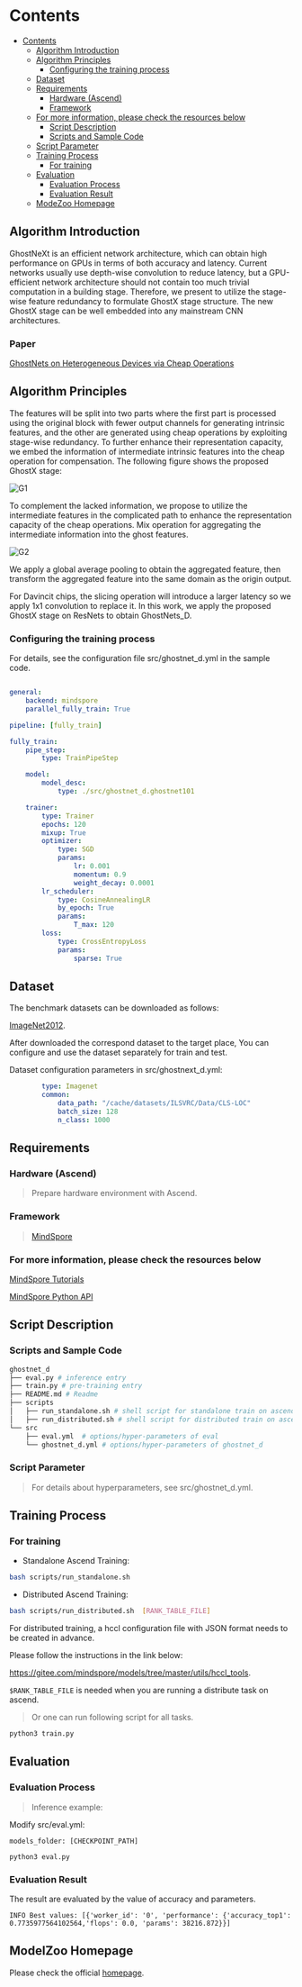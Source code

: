 # Contents

- [Contents](#contents)
    - [Algorithm Introduction](#algorithm-introduction)
    - [Algorithm Principles](#algorithm-principles)
        - [Configuring the training process](#configuring-the-training-process)
    - [Dataset](#dataset)
    - [Requirements](#requirements)
        - [Hardware (Ascend)](#hardware-ascend)
        - [Framework](#framework)
    - [For more information, please check the resources below](#for-more-information-please-check-the-resources-below)
        - [Script Description](#script-description)
        - [Scripts and Sample Code](#scripts-and-sample-code)
    - [Script Parameter](#script-parameter)
    - [Training Process](#training-process)
        - [For training](#for-training)
    - [Evaluation](#evaluation)
        - [Evaluation Process](#evaluation-process)
        - [Evaluation Result](#evaluation-result)
    - [ModeZoo Homepage](#modelzoo-homepage)

## Algorithm Introduction

GhostNeXt is an efficient network architecture, which can obtain high performance on GPUs in terms of both accuracy and latency. Current networks usually use depth-wise convolution to reduce latency, but a GPU-efficient network architecture should not contain too much trivial computation in a building stage. Therefore, we present to utilize the stage-wise feature redundancy to formulate GhostX stage structure. The new GhostX stage can be well embedded into any mainstream CNN architectures.

### Paper

[GhostNets on Heterogeneous Devices via Cheap Operations](https://arxiv.org/pdf/2201.03297.pdf)

## Algorithm Principles

The features will be split into two parts where the first part is processed using the original block with fewer output channels for generating intrinsic features, and the other are generated using cheap operations by exploiting stage-wise redundancy. To further enhance their representation capacity, we embed the information of intermediate intrinsic features into the cheap operation for compensation. The following figure shows the proposed GhostX stage:

![G1](image/ghostnetD_1.png)

To complement the lacked information, we propose to utilize the intermediate features in the complicated path to enhance the representation capacity of the cheap operations. Mix operation for aggregating the intermediate information into the ghost features.

![G2](image/ghostnetD_2.png)

We apply a global average pooling to obtain the aggregated feature, then transform the aggregated feature into the same domain as the origin output.

For Davincit chips, the slicing operation will introduce a larger latency so we apply 1x1 convolution to replace it. In this work, we apply the proposed GhostX stage on ResNets to obtain GhostNets_D.

### Configuring the training process

For details, see the configuration file src/ghostnet_d.yml in the sample code.

```yaml

general:
    backend: mindspore
    parallel_fully_train: True

pipeline: [fully_train]

fully_train:
    pipe_step:
        type: TrainPipeStep

    model:
        model_desc:
            type: ./src/ghostnet_d.ghostnet101

    trainer:
        type: Trainer
        epochs: 120
        mixup: True
        optimizer:
            type: SGD
            params:
                lr: 0.001
                momentum: 0.9
                weight_decay: 0.0001
        lr_scheduler:
            type: CosineAnnealingLR
            by_epoch: True
            params:
                T_max: 120
        loss:
            type: CrossEntropyLoss
            params:
                sparse: True
```

## Dataset

The benchmark datasets can be downloaded as follows:

[ImageNet2012](https://image-net.org/challenges/LSVRC/2012/).

After downloaded the correspond dataset to the target place, You can configure and use the dataset separately for train and test.

Dataset configuration parameters in src/ghostnext_d.yml:

```yaml
        type: Imagenet
        common:
            data_path: "/cache/datasets/ILSVRC/Data/CLS-LOC"
            batch_size: 128
            n_class: 1000
```

## Requirements

### Hardware (Ascend)

> Prepare hardware environment with Ascend.

### Framework

> [MindSpore](https://www.mindspore.cn/install/en)

### For more information, please check the resources below

[MindSpore Tutorials](https://www.mindspore.cn/tutorials/en/r1.6/index.html)

[MindSpore Python API](https://www.mindspore.cn/docs/api/en/r1.6/index.html)

## Script Description

### Scripts and Sample Code

```bash
ghostnet_d
├── eval.py # inference entry
├── train.py # pre-training entry
├── README.md # Readme
├── scripts
│   ├── run_standalone.sh # shell script for standalone train on ascend
│   ├── run_distributed.sh # shell script for distributed train on ascend
└── src
    ├── eval.yml  # options/hyper-parameters of eval
    └── ghostnet_d.yml # options/hyper-parameters of ghostnet_d
```

### Script Parameter

> For details about hyperparameters, see src/ghostnet_d.yml.

## Training Process

### For training

- Standalone Ascend Training:

```bash
bash scripts/run_standalone.sh
```

- Distributed Ascend Training:

```bash
bash scripts/run_distributed.sh  [RANK_TABLE_FILE]
```

  For distributed training, a hccl configuration file with JSON format needs to be created in advance.

  Please follow the instructions in the link below:

  <https://gitee.com/mindspore/models/tree/master/utils/hccl_tools>.

`$RANK_TABLE_FILE` is needed when you are running a distribute task on ascend.

> Or one can run following script for all tasks.

```bash
python3 train.py
```

## Evaluation

### Evaluation Process

> Inference example:

Modify src/eval.yml:

```text
models_folder: [CHECKPOINT_PATH]
```

```text
python3 eval.py
```

### Evaluation Result

The result are evaluated by the value of accuracy and parameters.

```text
INFO Best values: [{'worker_id': '0', 'performance': {'accuracy_top1': 0.7735977564102564,'flops': 0.0, 'params': 38216.872}}]
```

## ModelZoo Homepage

Please check the official [homepage](https://gitee.com/mindspore/models).